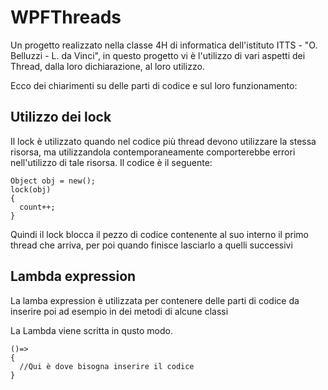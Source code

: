 # WPFThreads

Un progetto realizzato nella classe 4H di informatica dell'istituto ITTS - "O. Belluzzi - L. da Vinci", in questo progetto vi è l'utilizzo di vari aspetti dei Thread, dalla loro dichiarazione, al loro utilizzo.

Ecco dei chiarimenti su delle parti di codice e sul loro funzionamento:

## Utilizzo dei lock
Il lock è utilizzato quando nel codice più thread devono utilizzare la stessa risorsa, ma utilizzandola contemporaneamente comporterebbe errori nell'utilizzo di tale risorsa.
Il codice è il seguente:

```
Object obj = new();
lock(obj)
{
  count++;
}
```

Quindi il lock blocca il pezzo di codice contenente al suo interno il primo thread che arriva, per poi quando finisce lasciarlo a quelli successivi

## Lambda expression
La lamba expression è utilizzata per contenere delle parti di codice da inserire poi ad esempio in dei metodi di alcune classi

La Lambda viene scritta in qusto modo.

```
()=>
{
  //Qui è dove bisogna inserire il codice
}
```
